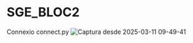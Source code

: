 # SGE_BLOC2
Connexio connect.py
![Captura desde 2025-03-11 09-49-41](https://github.com/user-attachments/assets/6a59068f-05d6-41a7-ac2a-f76f29b932e3)

